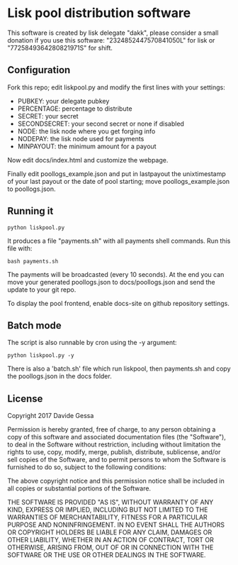 # Lisk pool distribution software
This software is created by lisk delegate "dakk", please consider a small donation if you
use this software: "2324852447570841050L" for lisk or "7725849364280821971S" for shift.


## Configuration
Fork this repo; edit liskpool.py and modify the first lines with your settings:

- PUBKEY: your delegate pubkey
- PERCENTAGE: percentage to distribute
- SECRET: your secret
- SECONDSECRET: your second secret or none if disabled
- NODE: the lisk node where you get forging info
- NODEPAY: the lisk node used for payments
- MINPAYOUT: the minimum amount for a payout

Now edit docs/index.html and customize the webpage.

Finally edit poollogs_example.json and put in lastpayout the unixtimestamp of your last payout or the
date of pool starting; move poollogs_example.json to poollogs.json.


## Running it

`python liskpool.py`

It produces a file "payments.sh" with all payments shell commands. Run this file with:

`bash payments.sh`

The payments will be broadcasted (every 10 seconds). At the end you can move your generated
poollogs.json to docs/poollogs.json and send the update to your git repo.

To display the pool frontend, enable docs-site on github repository settings.


## Batch mode

The script is also runnable by cron using the -y argument:

`python liskpool.py -y`

There is also a 'batch.sh' file which run liskpool, then payments.sh and copy the poollogs.json
in the docs folder.


## License
Copyright 2017 Davide Gessa

Permission is hereby granted, free of charge, to any person obtaining a copy of this software and associated documentation files (the "Software"), to deal in the Software without restriction, including without limitation the rights to use, copy, modify, merge, publish, distribute, sublicense, and/or sell copies of the Software, and to permit persons to whom the Software is furnished to do so, subject to the following conditions:

The above copyright notice and this permission notice shall be included in all copies or substantial portions of the Software.

THE SOFTWARE IS PROVIDED "AS IS", WITHOUT WARRANTY OF ANY KIND, EXPRESS OR IMPLIED, INCLUDING BUT NOT LIMITED TO THE WARRANTIES OF MERCHANTABILITY, FITNESS FOR A PARTICULAR PURPOSE AND NONINFRINGEMENT. IN NO EVENT SHALL THE AUTHORS OR COPYRIGHT HOLDERS BE LIABLE FOR ANY CLAIM, DAMAGES OR OTHER LIABILITY, WHETHER IN AN ACTION OF CONTRACT, TORT OR OTHERWISE, ARISING FROM, OUT OF OR IN CONNECTION WITH THE SOFTWARE OR THE USE OR OTHER DEALINGS IN THE SOFTWARE.

